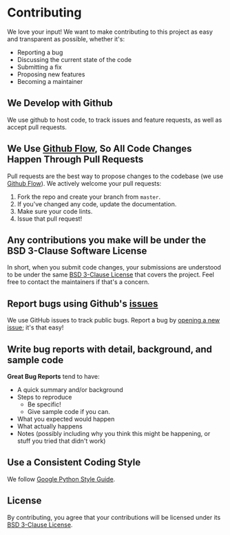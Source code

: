 # Contributing
We love your input! We want to make contributing to this project as easy and transparent as possible, whether it's:

- Reporting a bug
- Discussing the current state of the code
- Submitting a fix
- Proposing new features
- Becoming a maintainer

## We Develop with Github
We use github to host code, to track issues and feature requests, as well as accept pull requests.

## We Use [Github Flow](https://guides.github.com/introduction/flow/index.html), So All Code Changes Happen Through Pull Requests
Pull requests are the best way to propose changes to the codebase (we use [Github Flow](https://guides.github.com/introduction/flow/index.html)). We actively welcome your pull requests:

1. Fork the repo and create your branch from `master`.
2. If you've changed any code, update the documentation.
3. Make sure your code lints.
4. Issue that pull request!

## Any contributions you make will be under the BSD 3-Clause Software License
In short, when you submit code changes, your submissions are understood to be under the same [BSD 3-Clause License](https://opensource.org/licenses/BSD-3-Clause) that covers the project. Feel free to contact the maintainers if that's a concern.

## Report bugs using Github's [issues](https://github.com/InternetNZ/d3fend/issues)
We use GitHub issues to track public bugs. Report a bug by [opening a new issue](https://github.com/InternetNZ/d3fend/issues); it's that easy!

## Write bug reports with detail, background, and sample code
**Great Bug Reports** tend to have:

- A quick summary and/or background
- Steps to reproduce
  - Be specific!
  - Give sample code if you can.
- What you expected would happen
- What actually happens
- Notes (possibly including why you think this might be happening, or stuff you tried that didn't work)

## Use a Consistent Coding Style
We follow [Google Python Style Guide](https://google.github.io/styleguide/pyguide.html).

## License
By contributing, you agree that your contributions will be licensed under its [BSD 3-Clause License](https://opensource.org/licenses/BSD-3-Clause).

